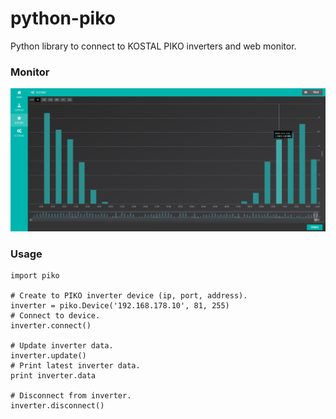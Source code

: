 python-piko
===========

Python library to connect to KOSTAL PIKO inverters and web monitor.

### Monitor

![ScreenShot](docs/screenshot-1.png)

### Usage

    import piko

    # Create to PIKO inverter device (ip, port, address).
    inverter = piko.Device('192.168.178.10', 81, 255)
    # Connect to device.
    inverter.connect()

    # Update inverter data.
    inverter.update()
    # Print latest inverter data.
    print inverter.data

    # Disconnect from inverter.
    inverter.disconnect()
